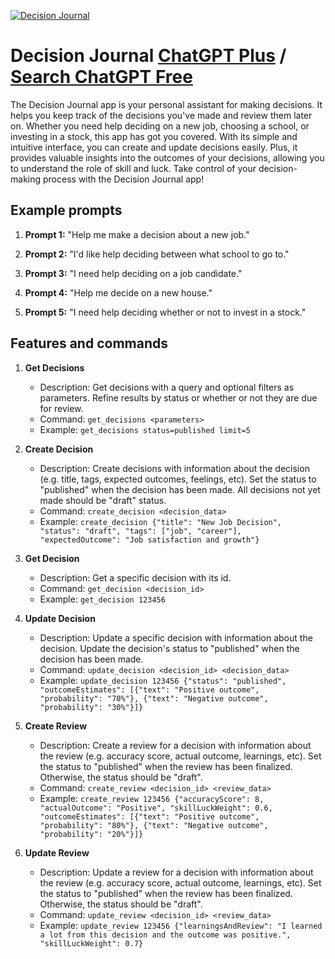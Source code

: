 
[![Decision Journal](https://files.oaiusercontent.com/file-TXT7HWUBINgfZkqgu2kmnNiV?se=2123-10-14T18%3A34%3A29Z&sp=r&sv=2021-08-06&sr=b&rscc=max-age%3D31536000%2C%20immutable&rscd=attachment%3B%20filename%3Dicon-rounded.png&sig=/9CZNxcdZw/kqNEg8x9bKW0vU5pj9FEp0OblgNmM4BQ%3D)](https://chat.openai.com/g/g-Yrhca6pAj-decision-journal)

# Decision Journal [ChatGPT Plus](https://chat.openai.com/g/g-Yrhca6pAj-decision-journal) / [Search ChatGPT Free](https://gptcall.net/index.html#/?search=Decision%20Journal)

The Decision Journal app is your personal assistant for making decisions. It helps you keep track of the decisions you've made and review them later on. Whether you need help deciding on a new job, choosing a school, or investing in a stock, this app has got you covered. With its simple and intuitive interface, you can create and update decisions easily. Plus, it provides valuable insights into the outcomes of your decisions, allowing you to understand the role of skill and luck. Take control of your decision-making process with the Decision Journal app!

## Example prompts

1. **Prompt 1:** "Help me make a decision about a new job."

2. **Prompt 2:** "I'd like help deciding between what school to go to."

3. **Prompt 3:** "I need help deciding on a job candidate."

4. **Prompt 4:** "Help me decide on a new house."

5. **Prompt 5:** "I need help deciding whether or not to invest in a stock."


## Features and commands

1. **Get Decisions**
   - Description: Get decisions with a query and optional filters as parameters. Refine results by status or whether or not they are due for review.
   - Command: `get_decisions <parameters>`
   - Example: `get_decisions status=published limit=5`
   
2. **Create Decision**
   - Description: Create decisions with information about the decision (e.g. title, tags, expected outcomes, feelings, etc). Set the status to "published" when the decision has been made. All decisions not yet made should be "draft" status.
   - Command: `create_decision <decision_data>`
   - Example: `create_decision {"title": "New Job Decision", "status": "draft", "tags": ["job", "career"], "expectedOutcome": "Job satisfaction and growth"}`
   
3. **Get Decision** 
   - Description: Get a specific decision with its id.
   - Command: `get_decision <decision_id>`
   - Example: `get_decision 123456`
   
4. **Update Decision**
   - Description: Update a specific decision with information about the decision. Update the decision's status to "published" when the decision has been made.
   - Command: `update_decision <decision_id> <decision_data>`
   - Example: `update_decision 123456 {"status": "published", "outcomeEstimates": [{"text": "Positive outcome", "probability": "70%"}, {"text": "Negative outcome", "probability": "30%"}]}`
   
5. **Create Review**
   - Description: Create a review for a decision with information about the review (e.g. accuracy score, actual outcome, learnings, etc). Set the status to "published" when the review has been finalized. Otherwise, the status should be "draft".
   - Command: `create_review <decision_id> <review_data>`
   - Example: `create_review 123456 {"accuracyScore": 8, "actualOutcome": "Positive", "skillLuckWeight": 0.6, "outcomeEstimates": [{"text": "Positive outcome", "probability": "80%"}, {"text": "Negative outcome", "probability": "20%"}]}`
   
6. **Update Review**
   - Description: Update a review for a decision with information about the review (e.g. accuracy score, actual outcome, learnings, etc). Set the status to "published" when the review has been finalized. Otherwise, the status should be "draft".
   - Command: `update_review <decision_id> <review_data>`
   - Example: `update_review 123456 {"learningsAndReview": "I learned a lot from this decision and the outcome was positive.", "skillLuckWeight": 0.7}`


